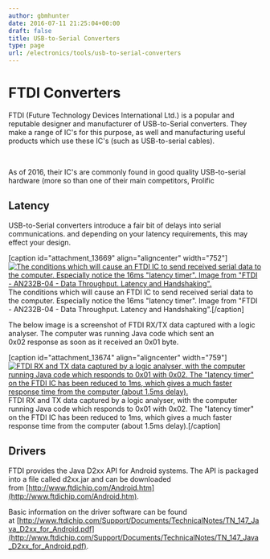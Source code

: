 ```yaml
---
author: gbmhunter
date: 2016-07-11 21:25:04+00:00
draft: false
title: USB-to-Serial Converters
type: page
url: /electronics/tools/usb-to-serial-converters
---
```


# FTDI Converters

FTDI (Future Technology Devices International Ltd.) is a popular and reputable designer and manufacturer of USB-to-Serial converters. They make a range of IC's for this purpose, as well and manufacturing useful products which use these IC's (such as USB-to-serial cables).

 

As of 2016, their IC's are commonly found in good quality USB-to-serial hardware (more so than one of their main competitors, Prolific

## Latency

USB-to-Serial converters introduce a fair bit of delays into serial communications. and depending on your latency requirements, this may effect your design.

[caption id="attachment_13669" align="aligncenter" width="752"][![The conditions which will cause an FTDI IC to send received serial data to the computer. Especially notice the 16ms "latency timer". Image from "FTDI - AN232B-04 - Data Throughput. Latency and Handshaking".](http://blog.mbedded.ninja/wp-content/uploads/2016/07/ftdi-ic-send-serial-data-conditions-annotated.png)
](http://blog.mbedded.ninja/wp-content/uploads/2016/07/ftdi-ic-send-serial-data-conditions-annotated.png) The conditions which will cause an FTDI IC to send received serial data to the computer. Especially notice the 16ms "latency timer". Image from "FTDI - AN232B-04 - Data Throughput. Latency and Handshaking".[/caption]

The below image is a screenshot of FTDI RX/TX data captured with a logic analyser. The computer was running Java code which sent an 0x02 response as soon as it received an 0x01 byte.

[caption id="attachment_13674" align="aligncenter" width="759"][![FTDI RX and TX data captured by a logic analyser, with the computer running Java code which responds to 0x01 with 0x02. The "latency timer" on the FTDI IC has been reduced to 1ms, which gives a much  faster response time from the computer (about 1.5ms delay).](http://blog.mbedded.ninja/wp-content/uploads/2016/07/screenshot-fast-computer-response-ftdi-java-set-latency-timer.png)
](http://blog.mbedded.ninja/wp-content/uploads/2016/07/screenshot-fast-computer-response-ftdi-java-set-latency-timer.png) FTDI RX and TX data captured by a logic analyser, with the computer running Java code which responds to 0x01 with 0x02. The "latency timer" on the FTDI IC has been reduced to 1ms, which gives a much faster response time from the computer (about 1.5ms delay).[/caption]

## Drivers

FTDI provides the Java D2xx API for Android systems. The API is packaged into a file called d2xx.jar and can be downloaded from [http://www.ftdichip.com/Android.htm](http://www.ftdichip.com/Android.htm).

Basic information on the driver software can be found at [http://www.ftdichip.com/Support/Documents/TechnicalNotes/TN_147_Java_D2xx_for_Android.pdf](http://www.ftdichip.com/Support/Documents/TechnicalNotes/TN_147_Java_D2xx_for_Android.pdf).
